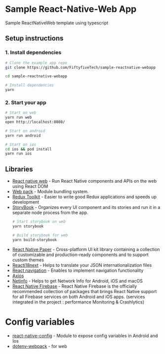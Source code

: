 # Sample React-Native-Web App
Sample ReactNativeWeb template using typescript

## Setup instructions

### 1. Install dependencies
```sh
# Clone the example app repo
git clone https://github.com/FiftyfiveTech/sample-reactnative-webapp
```
```sh
cd sample-reactnative-webapp
```
```sh
# Install dependencies
yarn
```
### 2. Start your app 
```sh
# Start on web 
yarn run web 
open http://localhost:8080/
```
```sh
# Start on android 
yarn run android 
```
```sh
# Start on ios
cd ios && pod install 
yarn run ios
```


## Libraries
- [React native web](https://github.com/necolas/react-native-web) - Run React Native components and APIs on the web using React DOM
- [Web pack](https://webpack.js.org/) - Module bundling system.
- [Redux Toolkit](https://redux-toolkit.js.org/) - Easier to write good Redux applications and speeds up development
- [StoryBook](https://storybook.js.org/) - Organizes every UI component and its stories and run it in a separate node process from the app.
  ```sh
  # Start storybook on web 
  yarn storybook
  ```
  ```sh
  # Build storybook for web
  yarn build-storybook
  ```
- [React Native Paper](https://reactnativepaper.com/) - Cross-platform UI kit library containing a collection of customizable and production-ready    components and to support custom themes
- [Reacti18next](https://react.i18next.com/getting-started) - Helps to translate your JSON internationalization files
- [React navigation](https://reactnavigation.org/docs/getting-started/) - Enables to implement navigation functionality
- [Axios](https://www.npmjs.com/package/axios#features)
- [Netinfo](https://github.com/react-native-netinfo/react-native-netinfo) - Helps to get Network Info for Android, iOS and macOS
- [React Native Firebase](https://rnfirebase.io/) - React Native Firebase is the officially recommended collection of packages that brings React Native support for all Firebase services on both Android and iOS apps. (services integrated in the project : performance Monitoring & Crashlytics)
# Config variables
- [react-native-config](https://github.com/luggit/react-native-config) - Module to expose config variables in Android and Ios
- [dotenv-webpack](https://www.npmjs.com/package/dotenv-webpack) - for web
